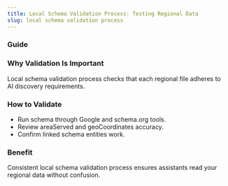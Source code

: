 ```yaml
---
title: Local Schema Validation Process: Testing Regional Data
slug: local schema validation process
---
```


### Guide
### Why Validation Is Important
Local schema validation process checks that each regional file adheres to AI discovery requirements.

### How to Validate
- Run schema through Google and schema.org tools.
- Review areaServed and geoCoordinates accuracy.
- Confirm linked schema entities work.

### Benefit
Consistent local schema validation process ensures assistants read your regional data without confusion.